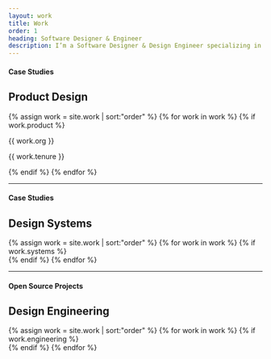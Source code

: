 ```yaml
---
layout: work
title: Work
order: 1
heading: Software Designer & Engineer
description: I’m a Software Designer & Design Engineer specializing in designer / developer tooling and design systems. I ask questions, search for answers, and learn how to build new things on the internet.
---
```


<section class="c-grid__section">
  <h4 class="c-eyebrow">Case Studies</h4>
  <h2>Product Design</h2>
  <div class="c-grid__work">
    {% assign work = site.work | sort:"order" %}
    {% for work in work %}
    {% if work.product %}
      <div class="c-grid__work--image">
        <a class="c-grid__work--link" href="{{ work.url | prepend: site.baseurl }}" aria-label="{{ work.org }}">
          <img class="c-grid__work--thumbnail" src="..{{ work.logo }}" alt="">
        </a>
        <p class="c-grid__work--title">{{ work.org }}</p>
        <p class="c-grid__work--description">{{ work.tenure }}</p>
      </div>
    {% endif %}
    {% endfor %}
  </div>
</section>

<hr>

<section class="c-grid__section">
  <h4 class="c-eyebrow">Case Studies</h4>
  <h2>Design Systems</h2>
  <div class="c-grid__work">
    {% assign work = site.work | sort:"order" %}
    {% for work in work %}
    {% if work.systems %}
      <div class="c-grid__work--image">
        <a class="c-grid__work--link" href="{{ work.url | prepend: site.baseurl }}" aria-label="{{ work.org }}">
          <img class="c-grid__work----thumbnail" src="..{{ work.logo }}" alt="">
        </a>
      </div>
    {% endif %}
    {% endfor %}
  </div>
</section>

<hr>

<section class="c-grid__section">
  <h4 class="c-eyebrow">Open Source Projects</h4>
  <h2>Design Engineering</h2>
  <div class="c-grid__work">
    {% assign work = site.work | sort:"order" %}
    {% for work in work %}
    {% if work.engineering %}
      <div class="c-grid__work--image">
        <a class="c-grid__work--link" href="{{ work.url | prepend: site.baseurl }}" aria-label="{{ work.org }}">
          <img class="c-grid__work----thumbnail" src="..{{ work.logo }}" alt="">
        </a>
      </div>
    {% endif %}
    {% endfor %}
  </div>
</section>